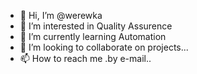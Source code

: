 - 👋 Hi, I’m @werewka
- 👀 I’m interested in Quality Assurence
- 🌱 I’m currently learning Automation
- 💞️ I’m looking to collaborate on projects...
- 📫 How to reach me .by e-mail..

<!---
werewka/werewka is a ✨ special ✨ repository because its `README.md` (this file) appears on your GitHub profile.
You can click the Preview link to take a look at your changes.
--->
